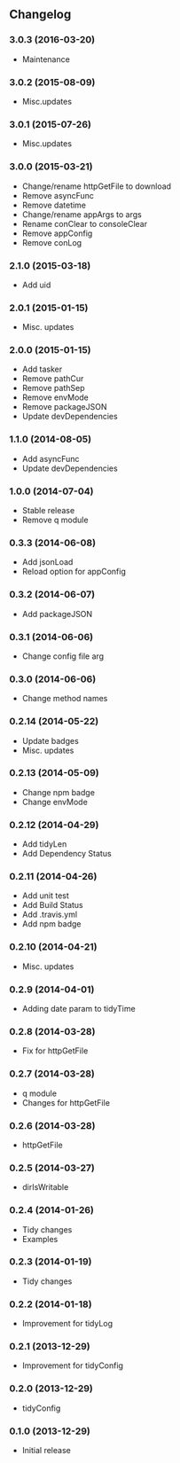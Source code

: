 ## Changelog

### 3.0.3 (2016-03-20)

* Maintenance

### 3.0.2 (2015-08-09)

* Misc.updates

### 3.0.1 (2015-07-26)

* Misc.updates

### 3.0.0 (2015-03-21)

* Change/rename httpGetFile to download
* Remove asyncFunc
* Remove datetime
* Change/rename appArgs to args
* Rename conClear to consoleClear
* Remove appConfig
* Remove conLog

### 2.1.0 (2015-03-18)

* Add uid

### 2.0.1 (2015-01-15)

* Misc. updates

### 2.0.0 (2015-01-15)

* Add tasker
* Remove pathCur
* Remove pathSep
* Remove envMode
* Remove packageJSON
* Update devDependencies

### 1.1.0 (2014-08-05)

* Add asyncFunc
* Update devDependencies

### 1.0.0 (2014-07-04)

* Stable release
* Remove q module

### 0.3.3 (2014-06-08)

* Add jsonLoad
* Reload option for appConfig

### 0.3.2 (2014-06-07)

* Add packageJSON

### 0.3.1 (2014-06-06)

* Change config file arg

### 0.3.0 (2014-06-06)

* Change method names

### 0.2.14 (2014-05-22)

* Update badges
* Misc. updates

### 0.2.13 (2014-05-09)

* Change npm badge
* Change envMode

### 0.2.12 (2014-04-29)

* Add tidyLen
* Add Dependency Status

### 0.2.11 (2014-04-26)

* Add unit test
* Add Build Status
* Add .travis.yml
* Add npm badge

### 0.2.10 (2014-04-21)

* Misc. updates

### 0.2.9 (2014-04-01)

* Adding date param to tidyTime

### 0.2.8 (2014-03-28)

* Fix for httpGetFile

### 0.2.7 (2014-03-28)

* q module
* Changes for httpGetFile

### 0.2.6 (2014-03-28)

* httpGetFile

### 0.2.5 (2014-03-27)

* dirIsWritable

### 0.2.4 (2014-01-26)

* Tidy changes
* Examples

### 0.2.3 (2014-01-19)

* Tidy changes

### 0.2.2 (2014-01-18)

* Improvement for tidyLog

### 0.2.1 (2013-12-29)

* Improvement for tidyConfig

### 0.2.0 (2013-12-29)

* tidyConfig

### 0.1.0 (2013-12-29)

* Initial release